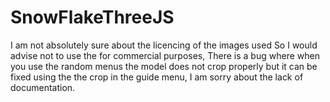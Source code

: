 # SnowFlakeThreeJS
I am not absolutely sure about the licencing of the images used So I would advise not to use the for commercial purposes,
There is a bug where when you use the random menus the model does not crop properly but it can be fixed using the the crop in the guide menu,
I am sorry about the lack of documentation.
